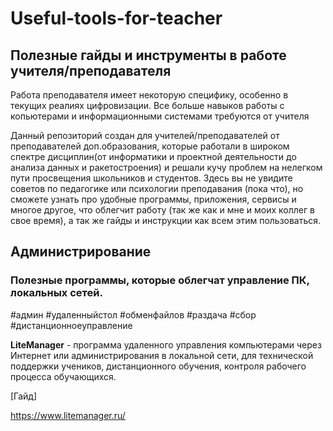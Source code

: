 # Useful-tools-for-teacher
## Полезные гайды и инструменты в работе учителя/преподавателя

Работа преподавателя имеет некоторую специфику, особенно в текущих реалиях цифровизации. Все больше навыков работы с копьютерами и информационными системами требуются от учителя

Данный репозиторий создан для учителей/преподавателей от преподавателей доп.образования, которые работали в широком спектре дисциплин(от информатики и проектной деятельности до анализа данных и ракетостроения) и решали кучу проблем на нелегком пути просвещения школьников и студентов. Здесь вы не увидите советов по педагогике или психологии преподавания (пока что), но сможете узнать про удобные программы, приложения, сервисы и многое другое, что облегчит работу (так же как и мне и моих коллег в свое время), а так же гайды и инструкции как всем этим пользоваться.

## Администрирование
### Полезные программы, которые облегчат управление ПК, локальных сетей.
 #админ #удаленныйстол #обменфайлов #раздача #сбор #дистанционноеуправление

  **LiteManager** - программа удаленного управления компьютерами через Интернет или администрирования в локальной сети, для технической поддержки учеников, дистанционного обучения, контроля рабочего процесса обучающихся.
   
   [Гайд] 
   
   https://www.litemanager.ru/  
  
